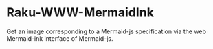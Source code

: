 # Raku-WWW-MermaidInk
Get an image corresponding to a Mermaid-js specification via the web Mermaid-ink interface of Mermaid-js.
